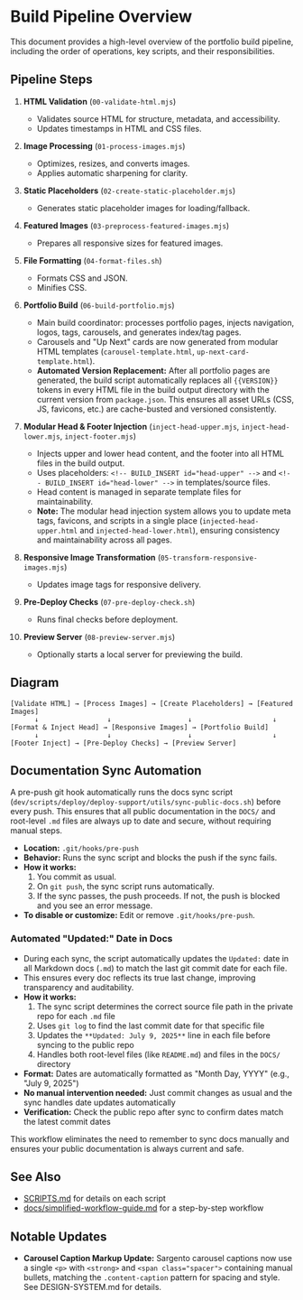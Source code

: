 # Build Pipeline Overview

This document provides a high-level overview of the portfolio build pipeline, including the order of operations, key scripts, and their responsibilities.

## Pipeline Steps

1. **HTML Validation** (`00-validate-html.mjs`)
   - Validates source HTML for structure, metadata, and accessibility.
   - Updates timestamps in HTML and CSS files.

2. **Image Processing** (`01-process-images.mjs`)
   - Optimizes, resizes, and converts images.
   - Applies automatic sharpening for clarity.

3. **Static Placeholders** (`02-create-static-placeholder.mjs`)
   - Generates static placeholder images for loading/fallback.

4. **Featured Images** (`03-preprocess-featured-images.mjs`)
   - Prepares all responsive sizes for featured images.

5. **File Formatting** (`04-format-files.sh`)
   - Formats CSS and JSON.
   - Minifies CSS.

6. **Portfolio Build** (`06-build-portfolio.mjs`)
   - Main build coordinator: processes portfolio pages, injects navigation, logos, tags, carousels, and generates index/tag pages.
   - Carousels and "Up Next" cards are now generated from modular HTML templates (`carousel-template.html`, `up-next-card-template.html`).
   - **Automated Version Replacement:** After all portfolio pages are generated, the build script automatically replaces all `{{VERSION}}` tokens in every HTML file in the build output directory with the current version from `package.json`. This ensures all asset URLs (CSS, JS, favicons, etc.) are cache-busted and versioned consistently.

7. **Modular Head & Footer Injection** (`inject-head-upper.mjs`, `inject-head-lower.mjs`, `inject-footer.mjs`)
   - Injects upper and lower head content, and the footer into all HTML files in the build output.
   - Uses placeholders: `<!-- BUILD_INSERT id="head-upper" -->` and `<!-- BUILD_INSERT id="head-lower" -->` in templates/source files.
   - Head content is managed in separate template files for maintainability.
   - **Note:** The modular head injection system allows you to update meta tags, favicons, and scripts in a single place (`injected-head-upper.html` and `injected-head-lower.html`), ensuring consistency and maintainability across all pages.

8. **Responsive Image Transformation** (`05-transform-responsive-images.mjs`)
   - Updates image tags for responsive delivery.

9. **Pre-Deploy Checks** (`07-pre-deploy-check.sh`)
   - Runs final checks before deployment.

10. **Preview Server** (`08-preview-server.mjs`)
    - Optionally starts a local server for previewing the build.

## Diagram

```
[Validate HTML] → [Process Images] → [Create Placeholders] → [Featured Images]
      ↓                 ↓                   ↓                    ↓
[Format & Inject Head] → [Responsive Images] → [Portfolio Build]
      ↓                 ↓                   ↓                    ↓
[Footer Inject] → [Pre-Deploy Checks] → [Preview Server]
```

## Documentation Sync Automation

A pre-push git hook automatically runs the docs sync script (`dev/scripts/deploy/deploy-support/utils/sync-public-docs.sh`) before every push. This ensures that all public documentation in the `DOCS/` and root-level `.md` files are always up to date and secure, without requiring manual steps.

- **Location:** `.git/hooks/pre-push`
- **Behavior:** Runs the sync script and blocks the push if the sync fails.
- **How it works:**
  1. You commit as usual.
  2. On `git push`, the sync script runs automatically.
  3. If the sync passes, the push proceeds. If not, the push is blocked and you see an error message.
- **To disable or customize:** Edit or remove `.git/hooks/pre-push`.

### Automated "Updated:" Date in Docs

- During each sync, the script automatically updates the `Updated:` date in all Markdown docs (`.md`) to match the last git commit date for each file.
- This ensures every doc reflects its true last change, improving transparency and auditability.
- **How it works:**
  1. The sync script determines the correct source file path in the private repo for each `.md` file
  2. Uses `git log` to find the last commit date for that specific file
  3. Updates the `**Updated: July 9, 2025**` line in each file before syncing to the public repo
  4. Handles both root-level files (like `README.md`) and files in the `DOCS/` directory
- **Format:** Dates are automatically formatted as "Month Day, YYYY" (e.g., "July 9, 2025")
- **No manual intervention needed:** Just commit changes as usual and the sync handles date updates automatically
- **Verification:** Check the public repo after sync to confirm dates match the latest commit dates

This workflow eliminates the need to remember to sync docs manually and ensures your public documentation is always current and safe.

## See Also
- [SCRIPTS.md](SCRIPTS.md) for details on each script
- [docs/simplified-workflow-guide.md](docs/simplified-workflow-guide.md) for a step-by-step workflow

## Notable Updates

- **Carousel Caption Markup Update:** Sargento carousel captions now use a single `<p>` with `<strong>` and `<span class="spacer">` containing manual bullets, matching the `.content-caption` pattern for spacing and style. See DESIGN-SYSTEM.md for details.
